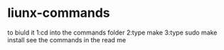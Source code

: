 # liunx-commands
to biuld it 1:cd into the commands folder 2:type make 3:type sudo make install see the commands in the read me
